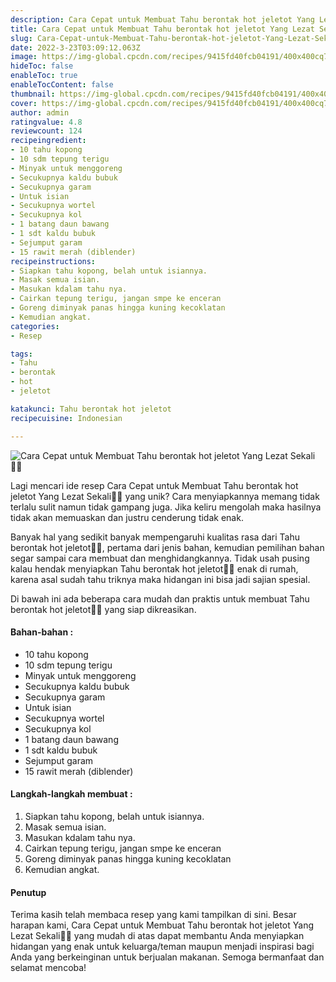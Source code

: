 ```yaml
---
description: Cara Cepat untuk Membuat Tahu berontak hot jeletot Yang Lezat Sekali"
title: Cara Cepat untuk Membuat Tahu berontak hot jeletot Yang Lezat Sekali
slug: Cara-Cepat-untuk-Membuat-Tahu-berontak-hot-jeletot-Yang-Lezat-Sekali
date: 2022-3-23T03:09:12.063Z
image: https://img-global.cpcdn.com/recipes/9415fd40fcb04191/400x400cq70/photo.jpg
hideToc: false
enableToc: true
enableTocContent: false
thumbnail: https://img-global.cpcdn.com/recipes/9415fd40fcb04191/400x400cq70/photo.jpg
cover: https://img-global.cpcdn.com/recipes/9415fd40fcb04191/400x400cq70/photo.jpg
author: admin
ratingvalue: 4.8
reviewcount: 124
recipeingredient:
- 10 tahu kopong
- 10 sdm tepung terigu
- Minyak untuk menggoreng
- Secukupnya kaldu bubuk
- Secukupnya garam
- Untuk isian
- Secukupnya wortel
- Secukupnya kol
- 1 batang daun bawang
- 1 sdt kaldu bubuk
- Sejumput garam
- 15 rawit merah (diblender)
recipeinstructions:
- Siapkan tahu kopong, belah untuk isiannya.
- Masak semua isian.
- Masukan kdalam tahu nya.
- Cairkan tepung terigu, jangan smpe ke enceran
- Goreng diminyak panas hingga kuning kecoklatan
- Kemudian angkat.
categories:
- Resep

tags:
- Tahu
- berontak
- hot
- jeletot

katakunci: Tahu berontak hot jeletot
recipecuisine: Indonesian

---
```


![Cara Cepat untuk Membuat Tahu berontak hot jeletot Yang Lezat Sekali👩‍🍳](https://img-global.cpcdn.com/recipes/9415fd40fcb04191/400x400cq70/photo.jpg)

Lagi mencari ide resep Cara Cepat untuk Membuat Tahu berontak hot jeletot Yang Lezat Sekali👩‍🍳 yang unik? Cara menyiapkannya memang tidak terlalu sulit namun tidak gampang juga. Jika keliru mengolah maka hasilnya tidak akan memuaskan dan justru cenderung tidak enak.

Banyak hal yang sedikit banyak mempengaruhi kualitas rasa dari Tahu berontak hot jeletot👩‍🍳, pertama dari jenis bahan, kemudian pemilihan bahan segar sampai cara membuat dan menghidangkannya. Tidak usah pusing kalau hendak menyiapkan Tahu berontak hot jeletot👩‍🍳 enak di rumah, karena asal sudah tahu triknya maka hidangan ini bisa jadi sajian spesial.

Di bawah ini ada beberapa cara mudah dan praktis untuk membuat Tahu berontak hot jeletot👩‍🍳 yang siap dikreasikan.

<!--inarticleads1-->

#### Bahan-bahan :

- 10 tahu kopong
- 10 sdm tepung terigu
- Minyak untuk menggoreng
- Secukupnya kaldu bubuk
- Secukupnya garam
- Untuk isian
- Secukupnya wortel
- Secukupnya kol
- 1 batang daun bawang
- 1 sdt kaldu bubuk
- Sejumput garam
- 15 rawit merah (diblender)

<!--inarticleads2-->

#### Langkah-langkah membuat :

1. Siapkan tahu kopong, belah untuk isiannya.
1. Masak semua isian.
1. Masukan kdalam tahu nya.
1. Cairkan tepung terigu, jangan smpe ke enceran
1. Goreng diminyak panas hingga kuning kecoklatan
1. Kemudian angkat.

#### Penutup

Terima kasih telah membaca resep yang kami tampilkan di sini. Besar harapan kami, Cara Cepat untuk Membuat Tahu berontak hot jeletot Yang Lezat Sekali👩‍🍳 yang mudah di atas dapat membantu Anda menyiapkan hidangan yang enak untuk keluarga/teman maupun menjadi inspirasi bagi Anda yang berkeinginan untuk berjualan makanan. Semoga bermanfaat dan selamat mencoba!